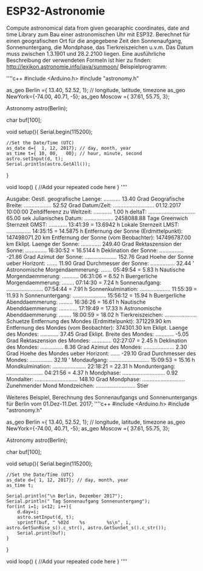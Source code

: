 # ESP32-Astronomie
Compute astronomical data from given geoaraphic coordinates, date and time
Library zum Bau einer astronomischen Uhr mit ESP32. Berechnet für einen geografischen Ort für die angegebene Zeit den Sonnenaufgang, Sonnenuntergang, die Mondphase, das Tierkreiszeichen u.v.m.
Das Datum muss zwischen 1.3.1901 und 28.2.2100 liegen. Eine ausführliche Beschreibung der verwendeten Formeln ist hier zu finden: http://lexikon.astronomie.info/java/sunmoon/
Beispielprogramm: 

''''c++
#include <Arduino.h>
#include "astronomy.h"

as_geo Berlin ={ 13.40, 52.52,  1}; // longitude, latitude, timezone
as_geo NewYork={-74.00, 40.71, -5};
as_geo Moscow ={ 37.61, 55.75,  3};

Astronomy astro(Berlin);

char buf[100];

void setup(){
	Serial.begin(115200);

	//Set the Date/Time (UTC)
    as_date d={  1, 12, 2017}; // day, month, year
	as_time t={ 10, 00,   00}; // hour, minute, second
	astro.setInput(d, t);
	Serial.println(astro.GetAll());

}

void loop()
{
//Add your repeated code here
}
''''

Ausgabe:
Oestl. geografische Laenge: ........... 13.40 Grad
Geografische Breite: .................. 52.52 Grad
Datum/Zeit: ........................... 01.12.2017 10:00:00
Zeitdifferenz zu Weltzeit: ............ 1.00 h
deltaT: ............................... 65.00 sek
Julianisches Datum: ................... 2458088.88 Tage
Greenwich Sternzeit  GMST: ............ 13:41:39 = 13.6942 h
Lokale Sternzeit LMST: ................ 14:35:15 = 14.5875 h
Entfernung der Sonne (Erdmittelpunkt):  147498071.20 km
Entfernung der Sonne (vom Beobachter):  147496787.00 km
Eklipt. Laenge der Sonne: ............. 249.40 Grad
Rektaszension der Sonne: .............. 16:30:52 = 16.5144 h
Deklination der Sonne: ................ -21.86 Grad
Azimut der Sonne: ..................... 152.76 Grad
Hoehe der Sonne ueber Horizont: ....... 11.90 Grad
Durchmesser der Sonne: ................ 32.44 '
Astronomische Morgendaemmerung: ....... 05:49:54 = 5.83 h
Nautische Morgendaemmerung: ........... 06:31:06 = 6.52 h
Buergerliche Morgendaemmerung: ........ 07:14:30 = 7.24 h
Sonnenaufgang: ........................ 07:54:44 = 7.91 h
Sonnenkulmination: .................... 11:55:39 = 11.93 h
Sonnenuntergang: ...................... 15:56:12 = 15.94 h
Buergerliche Abenddaemmerung: ......... 16:36:26 = 16.61 h
Nautische Abenddaemmerung: ............ 17:19:49 = 17.33 h
Astronomische Abenddaemmerung: ........ 18:00:59 = 18.02 h
Tierkreiszeichen: ..................... Schuetze
Entfernung des Mondes (Erdmittelpunkt): 371229.90 km
Entfernung des Mondes (vom Beobachter): 374301.30 km
Eklipt. Laenge des Mondes: ............ 37.45 Grad
Eklipt. Breite des Mondes: ............ -5.05 Grad
Rektaszension des Mondes: ............. 02:27:07 = 2.45 h
Deklination des Mondes: ............... 8.36 Grad
Azimut des Mondes: .................... 2.30 Grad
Hoehe des Mondes ueber Horizont: ...... -29.10 Grad
Durchmesser des Mondes: ............... 32.19 '
Mondaufgang: .......................... 15:09:53 = 15.16 h
Mondkulmination: ...................... 22:18:21 = 22.31 h
Monduntergang: ........................ 04:21:56 = 4.37 h
Mondphase: ............................ 0.92
Mondalter: ............................ 148.10 Grad
Mondphase: ............................ Zunehmender Mond
Mondzeichen: .......................... Stier

Weiteres Beispiel, Berechnung des Sonnenaufgangs und Sonnenuntergangs für Berlin vom 01.Dez-11.Det. 2017;
''''c++
#include <Arduino.h>
#include "astronomy.h"

as_geo Berlin ={ 13.40, 52.52,  1}; // longitude, latitude, timezone
as_geo NewYork={-74.00, 40.71, -5};
as_geo Moscow ={ 37.61, 55.75,  3};

Astronomy astro(Berlin);

char buf[100];

void setup(){
	Serial.begin(115200);

	//Set the Date/Time (UTC)
    as_date d={ 1, 12, 2017}; // day, month, year
	as_time t;

	Serial.println("\n Berlin, Dezember 2017");
	Serial.println(" Tag Sonnenaufgang Sonnenuntergang");
	for(int i=1; i<12; i++){
		d.day=i;
		astro.setInput(d, t);
		sprintf(buf, " %02d    %s        %s\n", i, astro.GetSunRise_s().c_str(), astro.GetSunSet_s().c_str());
		Serial.print(buf);
	}
}

void loop()
{
//Add your repeated code here
}
''''




